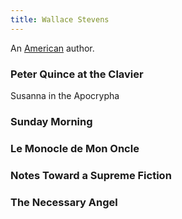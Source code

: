 ```yaml
---
title: Wallace Stevens
---
```


An [American](../index.html) author.

### Peter Quince at the Clavier

Susanna in the Apocrypha

### Sunday Morning

### Le Monocle de Mon Oncle

### Notes Toward a Supreme Fiction

### The Necessary Angel
